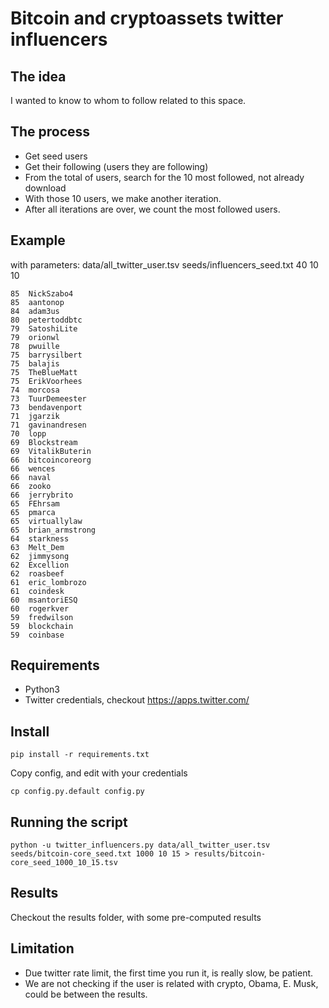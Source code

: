# Bitcoin and cryptoassets twitter influencers


## The idea

I wanted to know to whom to follow related to this space.

## The process

 - Get seed users
 - Get their following (users they are following)
 - From the total of users, search for the 10 most followed, not already download
 - With those 10 users, we make another iteration.
 - After all iterations are over, we count the most followed users.

## Example

with parameters: data/all_twitter_user.tsv seeds/influencers_seed.txt 40 10 10
```
85	NickSzabo4
85	aantonop
84	adam3us
80	petertoddbtc
79	SatoshiLite
79	orionwl
78	pwuille
75	barrysilbert
75	balajis
75	TheBlueMatt
75	ErikVoorhees
74	morcosa
73	TuurDemeester
73	bendavenport
71	jgarzik
71	gavinandresen
70	lopp
69	Blockstream
69	VitalikButerin
66	bitcoincoreorg
66	wences
66	naval
66	zooko
66	jerrybrito
65	FEhrsam
65	pmarca
65	virtuallylaw
65	brian_armstrong
64	starkness
63	Melt_Dem
62	jimmysong
62	Excellion
62	roasbeef
61	eric_lombrozo
61	coindesk
60	msantoriESQ
60	rogerkver
59	fredwilson
59	blockchain
59	coinbase
```


## Requirements

 - Python3
 - Twitter credentials, checkout https://apps.twitter.com/

## Install

```
pip install -r requirements.txt
```

Copy config, and edit with your credentials

```
cp config.py.default config.py
```


## Running the script

```
python -u twitter_influencers.py data/all_twitter_user.tsv  seeds/bitcoin-core_seed.txt 1000 10 15 > results/bitcoin-core_seed_1000_10_15.tsv
```

## Results

Checkout the results folder, with some pre-computed results

## Limitation

 - Due twitter rate limit, the first time you run it, is really slow, be patient.
 - We are not checking if the user is related with crypto, Obama, E. Musk, could be between the results.
